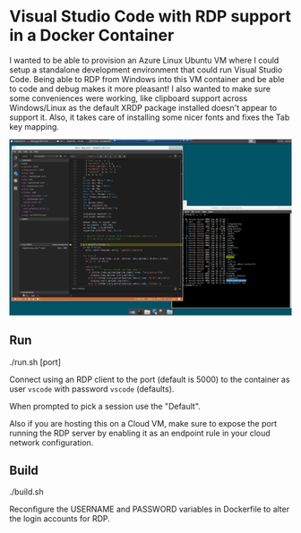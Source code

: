 Visual Studio Code with RDP support in a Docker Container
=========================================================

I wanted to be able to provision an Azure Linux Ubuntu VM 
where I could setup a standalone development environment 
that could run Visual Studio Code. Being able to RDP from Windows
into this VM container and be able to code and debug makes it 
more pleasant!  I also wanted to make sure some conveniences 
were working, like clipboard support across Windows/Linux
as the default XRDP package installed doesn't appear to support it. 
Also, it takes care of installing some nicer fonts and fixes
the Tab key mapping.

![Debugging in VSCode over RDP](Images/vscoderdp_shot.png "Debugging in VSCode over RDP.")

Run
---

./run.sh [port]

Connect using an RDP client to the port (default is 5000) to the container 
as user `vscode` with password `vscode` (defaults).

When prompted to pick a session use the "Default".

Also if you are hosting this on a Cloud VM, make sure to expose the port running the 
RDP server by enabling it as an endpoint rule in your cloud network configuration.

Build
-----

./build.sh

Reconfigure the USERNAME and PASSWORD variables in Dockerfile to alter the
login accounts for RDP.
